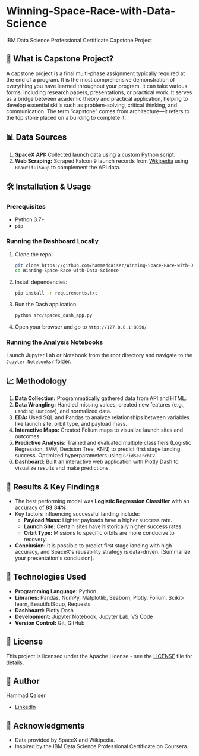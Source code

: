 # Winning-Space-Race-with-Data-Science
IBM Data Science Professional Certificate Capstone Project
## 📌 What is Capstone Project?
A capstone project is a final multi-phase assignment typically required at the end of a program. It is the most comprehensive demonstration of everything you have learned throughout your program. It can take various forms, including research papers, presentations, or practical work. It serves as a bridge between academic theory and practical application, helping to develop essential skills such as problem-solving, critical thinking, and communication. The term “capstone” comes from architecture—it refers to the top stone placed on a building to complete it.


## 📊 Data Sources
1.  **SpaceX API:** Collected launch data using a custom Python script.
2.  **Web Scraping:** Scraped Falcon 9 launch records from [Wikipedia](https://en.wikipedia.org/wiki/List_of_Falcon_9_and_Falcon_Heavy_launches) using `BeautifulSoup` to complement the API data.

## 🛠️ Installation & Usage
### Prerequisites
*   Python 3.7+
*   `pip`

### Running the Dashboard Locally
1.  Clone the repo:
    ```bash
    git clone https://github.com/hammadqaiser/Winning-Space-Race-with-Data-Science.git
    cd Winning-Space-Race-with-Data-Science
    ```
2.  Install dependencies:
    ```bash
    pip install -r requirements.txt
    ```
3.  Run the Dash application:
    ```bash
    python src/spacex_dash_app.py
    ```
4.  Open your browser and go to `http://127.0.0.1:8050/`

### Running the Analysis Notebooks
Launch Jupyter Lab or Notebook from the root directory and navigate to the `Jupyter Notebooks/` folder.

## 📈 Methodology
1.  **Data Collection:** Programmatically gathered data from API and HTML.
2.  **Data Wrangling:** Handled missing values, created new features (e.g., `Landing Outcome`), and normalized data.
3.  **EDA:** Used SQL and Pandas to analyze relationships between variables like launch site, orbit type, and payload mass.
4.  **Interactive Maps:** Created Folium maps to visualize launch sites and outcomes.
5.  **Predictive Analysis:** Trained and evaluated multiple classifiers (Logistic Regression, SVM, Decision Tree, KNN) to predict first stage landing success. Optimized hyperparameters using `GridSearchCV`.
6.  **Dashboard:** Built an interactive web application with Plotly Dash to visualize results and make predictions.

## 🎯 Results & Key Findings
*   The best performing model was **Logistic Regression Classifier** with an accuracy of **83.34%**.
*   Key factors influencing successful landing include:
    *   **Payload Mass:** Lighter payloads have a higher success rate.
    *   **Launch Site:** Certain sites have historically higher success rates.
    *   **Orbit Type:** Missions to specific orbits are more conducive to recovery.
*   **Conclusion:** It is possible to predict first stage landing with high accuracy, and SpaceX's reusability strategy is data-driven. [Summarize your presentation's conclusion].

## 🧩 Technologies Used
*   **Programming Language:** Python
*   **Libraries:** Pandas, NumPy, Matplotlib, Seaborn, Plotly, Folium, Scikit-learn, BeautifulSoup, Requests
*   **Dashboard:** Plotly Dash
*   **Development:** Jupyter Notebook, Jupyter Lab, VS Code
*   **Version Control:** Git, GitHub

## 📜 License
This project is licensed under the Apache License - see the [LICENSE](LICENSE) file for details.

## 👤 Author
Hammad Qaiser
*   [LinkedIn](https://www.linkedin.com/in/hammadslash/)

## 🙏 Acknowledgments
*   Data provided by SpaceX and Wikipedia.
*   Inspired by the IBM Data Science Professional Certificate on Coursera.
